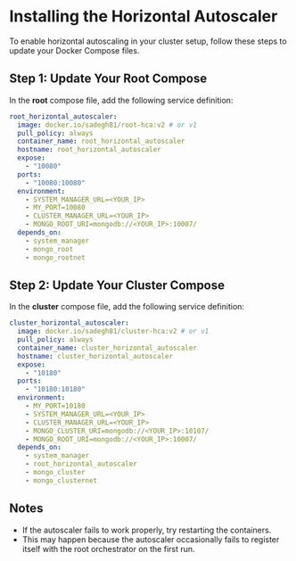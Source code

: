 # Installing the Horizontal Autoscaler

To enable horizontal autoscaling in your cluster setup, follow these steps to update your Docker Compose files.

## Step 1: Update Your **Root Compose**

In the **root** compose file, add the following service definition:

```yaml
root_horizontal_autoscaler:
  image: docker.io/sadegh81/root-hca:v2 # or v1
  pull_policy: always
  container_name: root_horizontal_autoscaler
  hostname: root_horizontal_autoscaler
  expose:
    - "10080"
  ports:
    - "10080:10080"
  environment:
    - SYSTEM_MANAGER_URL=<YOUR_IP>
    - MY_PORT=10080
    - CLUSTER_MANAGER_URL=<YOUR_IP>
    - MONGO_ROOT_URI=mongodb://<YOUR_IP>:10007/
  depends_on:
    - system_manager
    - mongo_root
    - mongo_rootnet
````

## Step 2: Update Your **Cluster Compose**

In the **cluster** compose file, add the following service definition:

```yaml
cluster_horizontal_autoscaler:
  image: docker.io/sadegh81/cluster-hca:v2 # or v1
  pull_policy: always
  container_name: cluster_horizontal_autoscaler
  hostname: cluster_horizontal_autoscaler
  expose:
    - "10180"
  ports:
    - "10180:10180"
  environment:
    - MY_PORT=10180
    - SYSTEM_MANAGER_URL=<YOUR_IP>
    - CLUSTER_MANAGER_URL=<YOUR_IP>
    - MONGO_CLUSTER_URI=mongodb://<YOUR_IP>:10107/
    - MONGO_ROOT_URI=mongodb://<YOUR_IP>:10007/
  depends_on:
    - system_manager
    - root_horizontal_autoscaler
    - mongo_cluster
    - mongo_clusternet
```

## Notes

* If the autoscaler fails to work properly, try restarting the containers.
* This may happen because the autoscaler occasionally fails to register itself with the root orchestrator on the first run.

